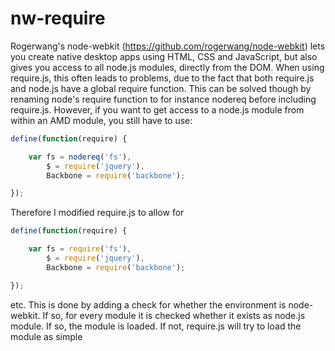 nw-require
============

Rogerwang's node-webkit (https://github.com/rogerwang/node-webkit) lets you create native desktop apps using HTML, CSS and JavaScript, but also gives you access to all node.js modules, directly from the DOM.
When using require.js, this often leads to problems, due to the fact that both require.js and node.js have a global require function. This can be solved though by renaming node's require function to for instance nodereq before including require.js.
However, if you want to get access to a node.js module from within an AMD module, you still have to use:

```javascript
define(function(require) {

    var fs = nodereq('fs'),
        $ = require('jquery'),
        Backbone = require('backbone');

});
```

Therefore I modified require.js to allow for

```javascript
define(function(require) {

    var fs = require('fs'),
        $ = require('jquery'),
        Backbone = require('backbone');

});
```

etc. This is done by adding a check for whether the environment is node-webkit. If so, for every module it is checked whether it exists as node.js module. If so, the module is loaded. If not, require.js will try to load the module as simple <script> tag.
Allmost all of the changes are done within the function req.load.

```javascript
if (isNodeWebkit) {

    // Check whether this module is a native node module
    try {
        var module = nodereq.resolve(moduleName);
        if (module) {
            // Store that this was a native node module, so we won't try to
            // load it as a requirejs module anymore.
            nativeNodeModule = true;
        }
    }
    catch (e) {
        // Ignore, because nothing needs to be done
    }

}

// If the module is a native nodejs module, handle here
if (nativeNodeModule) {

    // Push in the defQueue with no dependencies, and as callback function
    // an anonymous function is specified, which simply returns the
    // module, required by nodejs's require function. Then, call completeLoad
    // to complete the load
    context.defQueue.push([moduleName, [], function() {
        return nodereq(moduleName);
    }]);
    context.completeLoad(moduleName);

}
```

Note that using require's optimizer will probably fail (haven't tested this), however optimizing your scripts isn't really necessary when using node-webkit.
